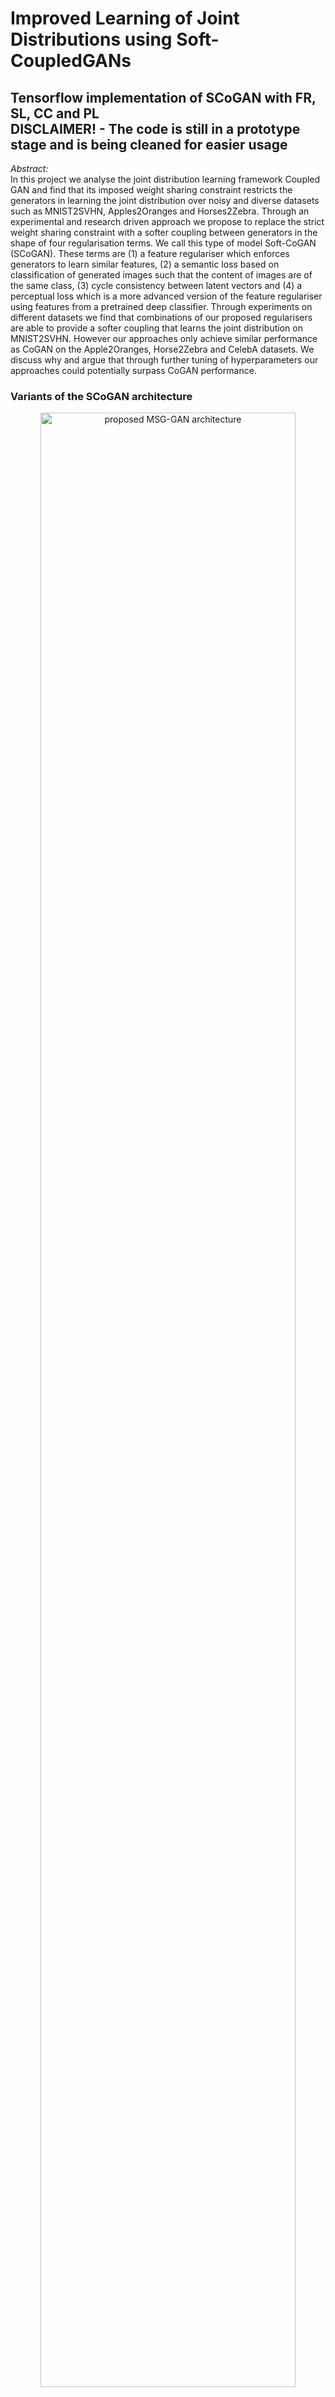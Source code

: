 # Improved Learning of Joint Distributions using Soft-CoupledGANs
## Tensorflow implementation of SCoGAN with FR, SL, CC and PL <br> DISCLAIMER! - The code is still in a prototype stage and is being cleaned for easier usage

_Abstract:_ <br>
In this project we analyse the joint distribution learning framework Coupled GAN and find that its imposed weight sharing constraint restricts the generators in learning the joint distribution over noisy and diverse datasets such as MNIST2SVHN, Apples2Oranges and Horses2Zebra. Through an experimental and research driven approach we propose to replace the strict weight sharing constraint with a softer coupling between generators in the shape of four regularisation terms. We call this type of model Soft-CoGAN (SCoGAN). These terms are (1) a feature regulariser which enforces generators to learn similar features, (2) a semantic loss based on classification of generated images such that the content of images are of the same class, (3) cycle consistency between latent vectors and (4) a perceptual loss which is a more advanced version of the feature regulariser using features from a pretrained deep classifier. Through experiments on different datasets we find that combinations of our proposed regularisers are able to provide a softer coupling that learns the joint distribution on MNIST2SVHN. However our approaches only achieve similar performance as CoGAN on the Apple2Oranges, Horse2Zebra and CelebA datasets. We discuss why and argue that through further tuning of hyperparameters our approaches could potentially surpass CoGAN performance.  

### Variants of the SCoGAN architecture
<p align="center">
<img alt="proposed MSG-GAN architecture" src="https://github.com/palminde/P9Project/blob/master/architectures/feature_regulariser.pdf"
width=90% />
</p>

<p>
The above figure describes the architecture of SCoGAN with the feature regulariser.
</p> <br>


<p align="center">
<img alt="synchronization explanation" src="https://github.com/palminde/P9Project/blob/master/architectures/semantic_loss.pdf"
     width=90% />
</p>
<br>

<p>
The above figure describes the architecture of SCoGAN with the semantic loss.
</p> <br>

<p align="center">
<img alt="synchronization explanation" src="https://github.com/palminde/P9Project/blob/master/architectures/cycle_consistency.pdf"
     width=90% />
</p>
<br>

<p>
The above figure describes the architecture of SCoGAN with the cycle consistency loss
</p> <br>


<p align="center">
<img alt="synchronization explanation" src="https://github.com/palminde/P9Project/blob/master/architectures/perceptul_loss.pdf"
     width=90% />
</p>
<br>

<p>
The above figure describes the architecture of SCoGAN with the perceptual loss
</p> <br>

### Running the Code
Start the training by running the `main.py` script.
Refer to the following parameters for adapting to your own use:

    -h, --help            show this help message and exit
       --dataset DATASET     toy | mnist | cifar10 | lsun | frey | svhn
       --loss LOSS           wgan | ce
       --disc_penalty DISC_PENALTY
                             none | wgan-gp
       --gen_penalty GEN_PENALTY
                             weight | feature
       --batch_size BATCH_SIZE
       --epochs EPOCHS
       --disc_iters DISC_ITERS
       --clip CLIP           upper bound for clipping
       --penalty_weight_d PENALTY_WEIGHT_D
       --penalty_weight_g PENALTY_WEIGHT_G
       --lr_d LR_D
       --lr_g LR_G
       --b1 B1
       --b2 B2
       --optim_d OPTIM_D     adam | sgd | rms
       --optim_g OPTIM_G     adam | rms
       --num_samples_to_gen NUM_SAMPLES_TO_GEN
       --images_while_training IMAGES_WHILE_TRAINING
                             Every x epoch to print images while training
       --dir DIR             Directory to save images, models, weights etc
       --g_dim G_DIM         generator layer dimensions
       --d_dim D_DIM         discriminator layer dimensions
       --gan_type GAN_TYPE   64 | 128 | cifargan | cogan | classifier
       --noise_dim NOISE_DIM
                             size of the latent vector
       --limit_dataset LIMIT_DATASET
                             limit dataset to one class
       --scale_data SCALE_DATA
                             Scale images in dataset to MxM
       --label_smooth LABEL_SMOOTH
                             Smooth the labels of the disc from 1 to 0 occasionally
       --input_noise INPUT_NOISE
                             Add gaussian noise to the discriminator inputs
       --purpose PURPOSE     purpose of this experiment
       --grayscale GRAYSCALE
       --weight_decay WEIGHT_DECAY
       --bias_init BIAS_INIT
       --prelu_init PRELU_INIT
       --noise_type NOISE_TYPE
                             normal | uniform
       --weight_init WEIGHT_INIT
                             normal (0.02 mean)| xavier | he
       --g_arch G_ARCH       digit | rotate | 256 | face | digit_noshare |
                             face_noshare
       --d_arch D_ARCH       digit | rotate | 256 | face | digit_noshare |
                             face_noshare
       --cogan_data COGAN_DATA
                             mnist2edge | mnist2rotate | mnist2svhn |
                             mnist2negative | celeb_a | apple2orange | horse2zebra
                             | vangogh2photo
       --semantic_loss SEMANTIC_LOSS
                             Determines whether semantic loss is used
       --semantic_weight SEMANTIC_WEIGHT
                             Weight of the semantic loss term
       --classifier_path CLASSIFIER_PATH
                             Path to the classifier used for semantic loss
       --use_cycle USE_CYCLE
                             Turn on the cycle consistency loss
       --cycle_weight CYCLE_WEIGHT
                             Weight for the cycle gan loss
       --use_firstlayer USE_FIRSTLAYER
                             If using firstlayer corresponds with Torch, else with
                             caffe
       --shared_layers SHARED_LAYERS
                             Number of layers to calculate feature/weight
                             regularizer from
       --feature_loss FEATURE_LOSS
                             Use vgg to extract features used for regularizing
       --fl_high_weight FL_HIGH_WEIGHT
                             Weight for high level feature similarity
       --fl_low_weight FL_LOW_WEIGHT
                             Weight for low level feature similarity
       --perceptual_loss PERCEPTUAL_LOSS
                             For using perceptual loss
       --style_weight STYLE_WEIGHT
                             If -1 use proportional to content weight, else use set
                             value
       --content_weight CONTENT_WEIGHT
                             Weight for content loss

##### Example of running a training
For training a SCoGAN network with semantic loss use the following arguments:

    $ python main.py --epochs=20000 \ 
                      --noise_dim=100 \
                      --dir=<path to wanted output directory> \
                      --cogan_data=mnist2svhn \
                      --classifier_path=<path to classifier used in semantic loss> \
                      --semantic_weight=10

We used 1 Tesla V100 GPUs of the 
DGX-2 machine for our experimentation.

### Additional generated samples on different datasets

<p align="center">
     <b> MNIST2SVHN_pruned [32x32] with SCoGAN-SL+FR</b> <br>
     <img alt="MNIST2SVHN" src="https://github.com/akanimax/BMSG-GAN/blob/master/diagrams/HQ_faces_sheet.png"
          width=80% />
</p>
<br>


## Authors

* **Patrick Alminde** - [Palminde](https://github.com/Palminde)
* **Markus Hald Juul-Nyholm** - [MarkusHald](https://github.com/MarkusHald)

## License

This project is licensed under the MIT License - see the [LICENSE.md](LICENSE.md) file for details

## Acknowledgments

* Supervisor - Thomas Dyhre Nielsen, AAU.
